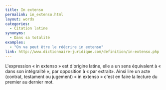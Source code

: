 ```yaml
---
title: In extenso
permalink: in_extenso.html
layout: words
categories:
  - Citation latine
synonyms:
  - Dans sa totalité
examples:
  - "On va peut être le réécrire in extenso"
link: http://www.dictionnaire-juridique.com/definition/in-extenso.php
---
```


L'expression « in extenso » est d'origine latine, elle a un sens équivalent à « dans son intégralité », par opposition à « par extrait». Ainsi lire un acte (contrat, testament ou jugement) « in extenso » c'est en faire la lecture du premier au dernier mot. 

